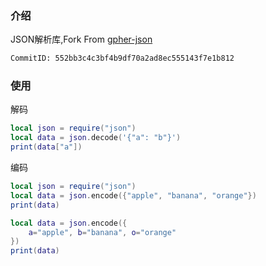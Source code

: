 ### 介绍

JSON解析库,Fork From [gpher-json](https://github.com/layeh/gopher-json)

```bash
CommitID: 552bb3c4c3bf4b9df70a2ad8ec555143f7e1b812
```

### 使用
解码
```lua
local json = require("json")
local data = json.decode('{"a": "b"}')
print(data["a"])
```

编码
```lua
local json = require("json")
local data = json.encode({"apple", "banana", "orange"})
print(data)

local data = json.encode({
    a="apple", b="banana", o="orange"
})
print(data)
```